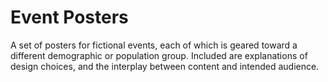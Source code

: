 # Event Posters

A set of posters for fictional events, each of which is geared toward a different demographic or population group. Included are explanations of design choices, and the interplay between content and intended audience.
